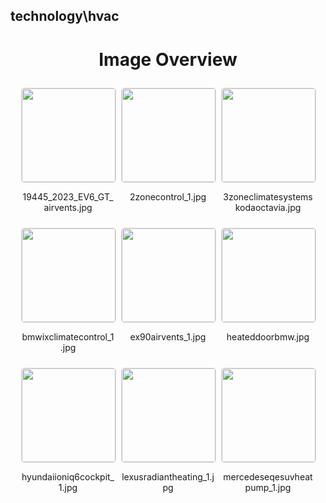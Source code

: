 ## technology\hvac

<style>
    .image-gallery {
        display: flex;
        flex-wrap: wrap;
        gap: 10px;
        justify-content: center;
        padding: 10px;
    }
    .image-gallery img {
        width: 150px;
        height: auto;
        border: 1px solid #ddd;
        border-radius: 5px;
    }
    .image-gallery div {
        flex: 1 1 calc(33.333% - 20px); /* Three images per row on large screens */
        max-width: 150px;
        text-align: center;
    }
    @media (max-width: 768px) {
        .image-gallery div {
            flex: 1 1 calc(50% - 20px); /* Two images per row on medium screens */
        }
    }
    @media (max-width: 480px) {
        .image-gallery div {
            flex: 1 1 100%; /* One image per row on small screens */
        }
    }
</style>
<h1 style ="text-align: center;"> Image Overview </h1> <div class="image-gallery">
<div>
<img src="https://media.evkx.net/multimedia/technology/hvac/19445_2023_EV6_GT_airvents_st.jpg">
<p>19445_2023_EV6_GT_airvents.jpg</p>
</div>
<div>
<img src="https://media.evkx.net/multimedia/technology/hvac/2zonecontrol_1_st.jpg">
<p>2zonecontrol_1.jpg</p>
</div>
<div>
<img src="https://media.evkx.net/multimedia/technology/hvac/3zoneclimatesystemskodaoctavia_st.jpg">
<p>3zoneclimatesystemskodaoctavia.jpg</p>
</div>
<div>
<img src="https://media.evkx.net/multimedia/technology/hvac/bmwixclimatecontrol_1_st.jpg">
<p>bmwixclimatecontrol_1.jpg</p>
</div>
<div>
<img src="https://media.evkx.net/multimedia/technology/hvac/ex90airvents_1_st.jpg">
<p>ex90airvents_1.jpg</p>
</div>
<div>
<img src="https://media.evkx.net/multimedia/technology/hvac/heateddoorbmw_st.jpg">
<p>heateddoorbmw.jpg</p>
</div>
<div>
<img src="https://media.evkx.net/multimedia/technology/hvac/hyundaiioniq6cockpit_1_st.jpg">
<p>hyundaiioniq6cockpit_1.jpg</p>
</div>
<div>
<img src="https://media.evkx.net/multimedia/technology/hvac/lexusradiantheating_1_st.jpg">
<p>lexusradiantheating_1.jpg</p>
</div>
<div>
<img src="https://media.evkx.net/multimedia/technology/hvac/mercedeseqesuvheatpump_1_st.jpg">
<p>mercedeseqesuvheatpump_1.jpg</p>
</div>
</div>
